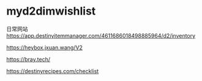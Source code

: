 # myd2dimwishlist

日常网站
https://app.destinyitemmanager.com/4611686018498885964/d2/inventory

https://heybox.jxuan.wang/V2

https://bray.tech/

https://destinyrecipes.com/checklist
